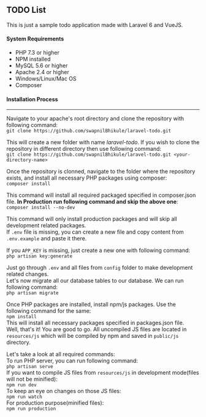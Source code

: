 ## TODO List
This is just a sample todo application made with Laravel 6 and VueJS.

#### System Requirements
- PHP 7.3 or higher
- NPM installed
- MySQL 5.6 or higher
- Apache 2.4 or higher
- Windows/Linux/Mac OS
- Composer

#### Installation Process
----
Navigate to your apache's root directory and clone the repository with following command:<br/>
`git clone https://github.com/swapnilBhikule/laravel-todo.git`<br/>

This will create a new folder with name *laravel-todo*. If you wish to clone the repository in different directory then use following command:<br/>
`git clone https://github.com/swapnilBhikule/laravel-todo.git <your-directory-name>`<br/>

Once the repository is clonned, navigate to the folder where the repository exists, and install all necessary PHP packages using composer:<br/>
`composer install`<br/>

This command will install all required packaged specified in composer.json file. __In Production run following command and skip the above one__:<br/>
`composer install --no-dev`<br/>

This command will only install production packages and will skip all development related packages.<br/>
If `.env` file is missing, you can create a new file and copy content from `.env.example` and paste it there.<br/>

If you `APP_KEY` is missing, just create a new one with following command:<br/>
`php artisan key:generate`<br/>

Just go through `.env` and all files from `config` folder to make development related changes.<br/>
Let's now migrate all our database tables to our database. We can run following command:<br/>
`php artisan migrate`<br/>

Once PHP packages are installed, install npm/js packages. Use the following command for the same:<br/>
`npm install`<br/>
This will install all necessary packages specified in packages.json file.<br/>
Well, that's it! You are good to go. All uncompiled JS files are located in `resources/js` which will be compiled by npm and saved in `public/js` directory.<br/>

Let's take a look at all required commands:<br/>
To run PHP server, you can run following command:<br/>
`php artisan serve`<br/>
If you want to compile JS files from `resources/js` in development mode(files will not be minified):<br/>
`npm run dev`<br/>
To keep an eye on changes on those JS files:<br/>
`npm run watch`<br/>
For production purpose(minified files):<br/>
`npm run production`<br/>
